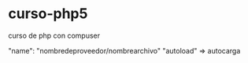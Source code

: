 # curso-php5
 curso de php con compuser

"name": "nombredeproveedor/nombrearchivo"
"autoload" => autocarga